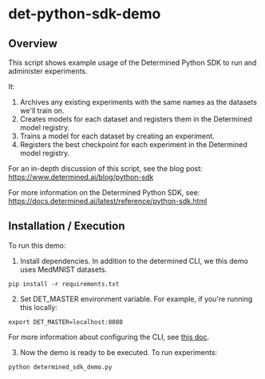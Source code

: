 # det-python-sdk-demo

## Overview

This script shows example usage of the Determined Python SDK to run and administer experiments.

It:
1. Archives any existing experiments with the same names as the datasets we'll train on.
2. Creates models for each dataset and registers them in the Determined model registry.
3. Trains a model for each dataset by creating an experiment.
4. Registers the best checkpoint for each experiment in the Determined model registry.

For an in-depth discussion of this script, see the blog post:
    https://www.determined.ai/blog/python-sdk

For more information on the Determined Python SDK, see:
    https://docs.determined.ai/latest/reference/python-sdk.html

## Installation / Execution

To run this demo:

1. Install dependencies. In addition to the determined CLI, we this demo uses MedMNIST datasets.
```
pip install -r requirements.txt
```

2. Set DET_MASTER environment variable. For example, if you're running this locally:
```
export DET_MASTER=localhost:8080
```

For more information about configuring the CLI, see [this doc](https://docs.determined.ai/latest/setup-cluster/setup-clients.html#setting-up-clients).

3. Now the demo is ready to be executed. To run experiments:
```
python determined_sdk_demo.py
```
